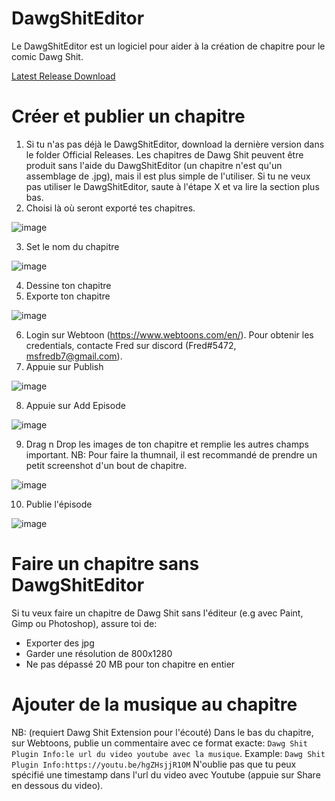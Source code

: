 # DawgShitEditor
Le DawgShitEditor est un logiciel pour aider à la création de chapitre pour le comic Dawg Shit.

[Latest Release Download](https://github.com/msfredb7/DawgShitEditor/raw/main/OfficialReleases/DawgShitEditor%201.2.0.zip)

# Créer et publier un chapitre
1. Si tu n'as pas déjà le DawgShitEditor, download la dernière version dans le folder Official Releases. Les chapitres de Dawg Shit peuvent être produit sans l'aide du DawgShitEditor (un chapitre n'est qu'un assemblage de .jpg), mais il est plus simple de l'utiliser. Si tu ne veux pas utiliser le DawgShitEditor, saute à l'étape X et va lire la section plus bas.
2. Choisi là où seront exporté tes chapitres.

![image](https://user-images.githubusercontent.com/22281165/146122446-fb7cfd03-54ae-422a-8e98-2e69943a57b7.png)

3. Set le nom du chapitre

![image](https://user-images.githubusercontent.com/22281165/146122494-00994a44-fb55-4b37-bd4e-8a2eca9a4f07.png)

4. Dessine ton chapitre
5. Exporte ton chapitre

![image](https://user-images.githubusercontent.com/22281165/146122636-be5e322d-05c1-413c-b4c2-f22b0dd1e268.png)

6. Login sur Webtoon (https://www.webtoons.com/en/). Pour obtenir les credentials, contacte Fred sur discord (Fred#5472, msfredb7@gmail.com).
7. Appuie sur Publish

![image](https://user-images.githubusercontent.com/22281165/146122865-c8932ddf-1543-4ad7-b18c-0ebb2bc34b6e.png)

8. Appuie sur Add Episode

![image](https://user-images.githubusercontent.com/22281165/146122898-287c8e72-dee5-4412-9406-d3e2f9dfe85f.png)

9. Drag n Drop les images de ton chapitre et remplie les autres champs important. NB: Pour faire la thumnail, il est recommandé de prendre un petit screenshot d'un bout de chapitre.

![image](https://user-images.githubusercontent.com/22281165/146122985-5ede60a9-7928-4dfd-8712-8f90a5b71610.png)

10. Publie l'épisode

![image](https://user-images.githubusercontent.com/22281165/146123173-4389d85d-3606-4382-ac73-cab9aef78f1c.png)



# Faire un chapitre sans DawgShitEditor
Si tu veux faire un chapitre de Dawg Shit sans l'éditeur (e.g avec Paint, Gimp ou Photoshop), assure toi de:
- Exporter des jpg
- Garder une résolution de 800x1280
- Ne pas dépassé 20 MB pour ton chapitre en entier

# Ajouter de la musique au chapitre
NB: (requiert Dawg Shit Extension pour l'écouté)
Dans le bas du chapitre, sur Webtoons, publie un commentaire avec ce format exacte:
``Dawg Shit Plugin Info:le url du video youtube avec la musique``.
Example:
``Dawg Shit Plugin Info:https://youtu.be/hgZHsjjR1OM``
N'oublie pas que tu peux spécifié une timestamp dans l'url du video avec Youtube (appuie sur Share en dessous du video).



